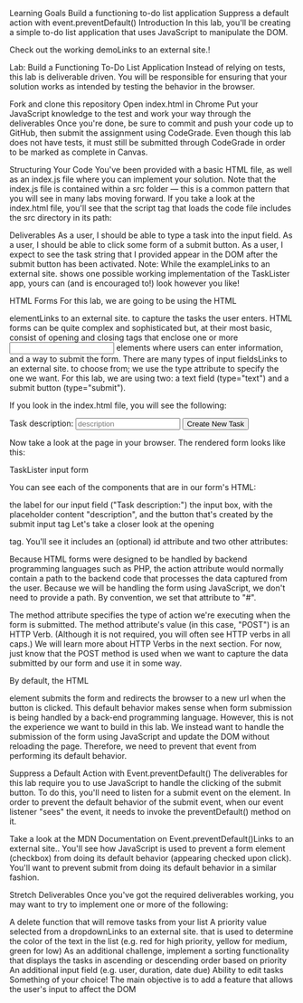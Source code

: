 Learning Goals
Build a functioning to-do list application
Suppress a default action with event.preventDefault()
Introduction
In this lab, you'll be creating a simple to-do list application that uses JavaScript to manipulate the DOM.

Check out the working demoLinks to an external site.!

Lab: Build a Functioning To-Do List Application
Instead of relying on tests, this lab is deliverable driven. You will be responsible for ensuring that your solution works as intended by testing the behavior in the browser.

Fork and clone this repository
Open index.html in Chrome
Put your JavaScript knowledge to the test and work your way through the deliverables
Once you're done, be sure to commit and push your code up to GitHub, then submit the assignment using CodeGrade. Even though this lab does not have tests, it must still be submitted through CodeGrade in order to be marked as complete in Canvas.

Structuring Your Code
You've been provided with a basic HTML file, as well as an index.js file where you can implement your solution. Note that the index.js file is contained within a src folder — this is a common pattern that you will see in many labs moving forward. If you take a look at the index.html file, you'll see that the script tag that loads the code file includes the src directory in its path:

<script src="./src/index.js"></script>
Deliverables
As a user, I should be able to type a task into the input field.
As a user, I should be able to click some form of a submit button.
As a user, I expect to see the task string that I provided appear in the DOM after the submit button has been activated.
Note: While the exampleLinks to an external site. shows one possible working implementation of the TaskLister app, yours can (and is encouraged to!) look however you like!

HTML Forms
For this lab, we are going to be using the HTML <form> elementLinks to an external site. to capture the tasks the user enters. HTML forms can be quite complex and sophisticated but, at their most basic, consist of opening and closing <form> tags that enclose one or more <input> elements where users can enter information, and a way to submit the form. There are many types of input fieldsLinks to an external site. to choose from; we use the type attribute to specify the one we want. For this lab, we are using two: a text field (type="text") and a submit button (type="submit").

If you look in the index.html file, you will see the following:

<form id="create-task-form" action="#" method="POST">
  <label for="new-task-description">Task description:</label>
  <input
    type="text"
    id="new-task-description"
    name="new-task-description"
    placeholder="description"
  />
  <input type="submit" value="Create New Task" />
</form>
Now take a look at the page in your browser. The rendered form looks like this:

TaskLister input form

You can see each of the components that are in our form's HTML:

the label for our input field ("Task description:")
the input box, with the placeholder content "description", and
the button that's created by the submit input tag
Let's take a closer look at the opening <form> tag. You'll see it includes an (optional) id attribute and two other attributes:

<form id="create-task-form" action="#" method="POST"></form>
Because HTML forms were designed to be handled by backend programming languages such as PHP, the action attribute would normally contain a path to the backend code that processes the data captured from the user. Because we will be handling the form using JavaScript, we don't need to provide a path. By convention, we set that attribute to "#".

The method attribute specifies the type of action we're executing when the form is submitted. The method attribute's value (in this case, "POST") is an HTTP Verb. (Although it is not required, you will often see HTTP verbs in all caps.) We will learn more about HTTP Verbs in the next section. For now, just know that the POST method is used when we want to capture the data submitted by our form and use it in some way.

By default, the HTML <form> element submits the form and redirects the browser to a new url when the <submit> button is clicked. This default behavior makes sense when form submission is being handled by a back-end programming language. However, this is not the experience we want to build in this lab. We instead want to handle the submission of the form using JavaScript and update the DOM without reloading the page. Therefore, we need to prevent that event from performing its default behavior.

Suppress a Default Action with Event.preventDefault()
The deliverables for this lab require you to use JavaScript to handle the clicking of the submit button. To do this, you'll need to listen for a submit event on the <form> element. In order to prevent the default behavior of the submit event, when our event listener "sees" the event, it needs to invoke the preventDefault() method on it.

Take a look at the MDN Documentation on Event.preventDefault()Links to an external site.. You'll see how JavaScript is used to prevent a form element (checkbox) from doing its default behavior (appearing checked upon click). You'll want to prevent submit from doing its default behavior in a similar fashion.

Stretch Deliverables
Once you've got the required deliverables working, you may want to try to implement one or more of the following:

A delete function that will remove tasks from your list
A priority value selected from a dropdownLinks to an external site. that is used to determine the color of the text in the list (e.g. red for high priority, yellow for medium, green for low)
As an additional challenge, implement a sorting functionality that displays the tasks in ascending or descending order based on priority
An additional input field (e.g. user, duration, date due)
Ability to edit tasks
Something of your choice! The main objective is to add a feature that allows the user's input to affect the DOM